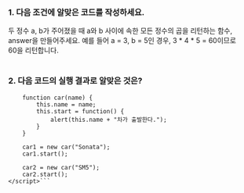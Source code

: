 ### 1. 다음 조건에 알맞은 코드를 작성하세요.

두 정수 a, b가 주어졌을 때 a와 b 사이에 속한 모든 정수의 곱을 리턴하는 함수,<br> 
answer을 만들어주세요. 예를 들어 a = 3, b = 5인 경우, 3 * 4 * 5 = 60이므로<br>
60을 리턴합니다.<br>
<br>
### 2. 다음 코드의 실행 결과로 알맞은 것은?
```<script type="text/javascript>
    function car(name) {
        this.name = name;
        this.start = function() {
            alert(this.name + "차가 출발한다.");
        }
    }

    car1 = new car("Sonata");
    car1.start();
    
    car2 = new car("SM5");
    car2.start();
</script>```